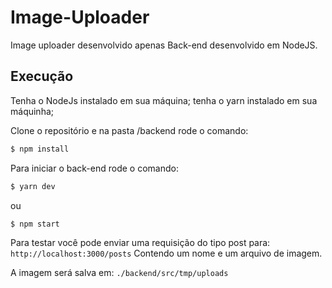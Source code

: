 # Image-Uploader
Image uploader desenvolvido apenas Back-end desenvolvido em NodeJS.

## Execução
Tenha o NodeJs instalado em sua máquina;
tenha o yarn instalado em sua máquinha;

Clone o repositório e na pasta /backend rode o comando:

```javascript
$ npm install
```
Para iniciar o back-end rode o comando:

```javascript
$ yarn dev
```
ou

```javascript
$ npm start
```

Para testar você pode enviar uma requisição do tipo post para: `http://localhost:3000/posts`
Contendo um nome e um arquivo de imagem.

A imagem será salva em: `./backend/src/tmp/uploads`

